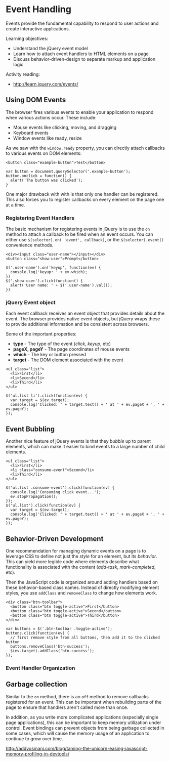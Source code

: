 # Event Handling

Events provide the fundamental capability to respond to user actions and
create interactive applications.

Learning objectives:

* Understand the jQuery event model
* Learn how to attach event handlers to HTML elements on a page
* Discuss behavior-driven-design to separate markup and application logic

Activity reading:

* <http://learn.jquery.com/events/>

## Using DOM Events

The browser fires various events to enable your application to respond when
various actions occur. These include:

* Mouse events like clicking, moving, and dragging
* Keyboard events
* Window events like ready, resize

As we saw with the `window.ready` property, you can directly attach callbacks
to various events on DOM elements:

```html.interactive.onload
<button class="example-button">Test</button>
```

```javascript.interactive.onload
var button = document.querySelector('.example-button');
button.onclick = function() {
  alert('The button was clicked');
}
```

One major drawback with with is that only one handler can be registered. This
also forces you to register callbacks on every element on the page one at a
time.

### Registering Event Handlers

The basic mechanism for registering events in jQuery is to use the `on`
method to attach a callback to be fired when an event occurs. You can either
use `$(selector).on( 'event', callback)`, or the `$(selector).event()`
convenience methods.

```html.interactive.onload
<div><input class="user-name"></input></div>
<button class="show-user">Prompt</button>
```

```javascript.interactive.onload
$('.user-name').on('keyup', function(ev) {
  console.log('keyup: ' + ev.which);
})
$('.show-user').click(function() {
  alert('User name: ' + $('.user-name').val());
})
```

### jQuery Event object

Each event callback receives an event object that provides details about the
event. The browser provides native event objects, but jQuery wraps these to
provide additional information and be consistent across browsers.

Some of the important properties:

* **type** - The type of the event (*click*, *keyup*, etc)
* **pageX, pageY** - The page coordinates of mouse events
* **which** - The key or button pressed
* **target** - The DOM element associated with the event

```html.interactive.onload
<ul class="list">
  <li>First</li>
  <li>Second</li>
  <li>Third</li>
</ul>
```

```javascript.interactive.onload
$('ul.list li').click(function(ev) {
  var target = $(ev.target);
  console.log('Clicked: ' + target.text() + ' at ' + ev.pageX + ', ' + ev.pageY);
});
```

## Event Bubbling

Another nice feature of jQuery events is that they *bubble* up to parent
elements, which can make it easier to bind events to a large number of
child elements.

```html.interactive.onload
<ul class="list">
  <li>First</li>
  <li class="consume-event">Second</li>
  <li>Third</li>
</ul>
```

```javascript.interactive.onload
$('ul.list .consume-event').click(function(ev) {
  console.log('Consuming click event...');
  ev.stopPropagation();
});
$('ul.list').click(function(ev) {
  var target = $(ev.target);
  console.log('Clicked: ' + target.text() + ' at ' + ev.pageX + ', ' + ev.pageY);
});
```

## Behavior-Driven Development

One recommendation for managing dynamic events on a page is to leverage CSS
to define not just the *style* for an element, but its *behavior*. This
can yield more legible code where elements describe what functionality is
associated with the content (*add-task*, *mark-completed*, etc).

Then the JavaScript code is organized around adding handlers based on these
behavior-based class names. Instead of directly modifying element styles,
you use `addClass` and `removeClass` to change how elements work.

```html.interactive.onload
<div class="btn-toolbar">
  <button class="btn toggle-active">First</button>
  <button class="btn toggle-active">Second</button>
  <button class="btn toggle-active">Third</button>
</div>
```

```javascript.interactive.onload
var buttons = $('.btn-toolbar .toggle-active');
buttons.click(function(ev) {
  // first remove style from all buttons, then add it to the clicked button
  buttons.removeClass('btn-success');
  $(ev.target).addClass('btn-success');
});
```

### Event Handler Organization

## Garbage collection

Similar to the `on` method, there is an `off` method to remove callbacks
registered for an event. This can be important when rebuilding parts of the
page to ensure that handlers aren't called more than once.

In addition, as you write more complicated applications (especially single
page applications), this can be important to keep memory utilization under
control. Event bindings can prevent objects from being garbage collected
in some cases, which will cause the memory usage of an application to
continue to grow over time.

<http://addyosmani.com/blog/taming-the-unicorn-easing-javascript-memory-profiling-in-devtools/>

